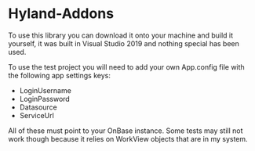 # Hyland-Addons

To use this library you can download it onto your machine and build it yourself, it was built in Visual Studio 2019 and nothing special has been used.

To use the test project you will need to add your own App.config file with the following app settings keys:
* LoginUsername
* LoginPassword
* Datasource
* ServiceUrl

All of these must point to your OnBase instance.  Some tests may still not work though because it relies on WorkView objects that are in my system.